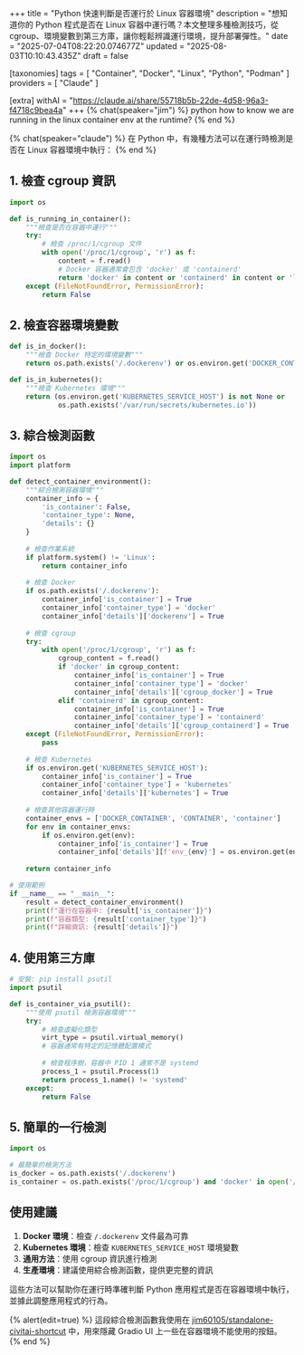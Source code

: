 +++
title = "Python 快速判斷是否運行於 Linux 容器環境"
description = "想知道你的 Python 程式是否在 Linux 容器中運行嗎？本文整理多種檢測技巧，從 cgroup、環境變數到第三方庫，讓你輕鬆辨識運行環境，提升部署彈性。"
date = "2025-07-04T08:22:20.074677Z"
updated = "2025-08-03T10:10:43.435Z"
draft = false

[taxonomies]
tags = [ "Container", "Docker", "Linux", "Python", "Podman" ]
providers = [ "Claude" ]

[extra]
withAI = "<https://claude.ai/share/55718b5b-22de-4d58-96a3-f4718c9bea4a>"
+++
{% chat(speaker="jim") %}
python how to know we are running in the linux container env at the runtime?
{% end %}

{% chat(speaker="claude") %}
在 Python 中，有幾種方法可以在運行時檢測是否在 Linux 容器環境中執行：
{% end %}

## 1. 檢查 cgroup 資訊

```python
import os

def is_running_in_container():
    """檢查是否在容器中運行"""
    try:
        # 檢查 /proc/1/cgroup 文件
        with open('/proc/1/cgroup', 'r') as f:
            content = f.read()
            # Docker 容器通常會包含 'docker' 或 'containerd'
            return 'docker' in content or 'containerd' in content or 'lxc' in content
    except (FileNotFoundError, PermissionError):
        return False
```

## 2. 檢查容器環境變數

```python
def is_in_docker():
    """檢查 Docker 特定的環境變數"""
    return os.path.exists('/.dockerenv') or os.environ.get('DOCKER_CONTAINER') == 'true'

def is_in_kubernetes():
    """檢查 Kubernetes 環境"""
    return (os.environ.get('KUBERNETES_SERVICE_HOST') is not None or 
            os.path.exists('/var/run/secrets/kubernetes.io'))
```

## 3. 綜合檢測函數

```python
import os
import platform

def detect_container_environment():
    """綜合檢測容器環境"""
    container_info = {
        'is_container': False,
        'container_type': None,
        'details': {}
    }
    
    # 檢查作業系統
    if platform.system() != 'Linux':
        return container_info
    
    # 檢查 Docker
    if os.path.exists('/.dockerenv'):
        container_info['is_container'] = True
        container_info['container_type'] = 'docker'
        container_info['details']['dockerenv'] = True
    
    # 檢查 cgroup
    try:
        with open('/proc/1/cgroup', 'r') as f:
            cgroup_content = f.read()
            if 'docker' in cgroup_content:
                container_info['is_container'] = True
                container_info['container_type'] = 'docker'
                container_info['details']['cgroup_docker'] = True
            elif 'containerd' in cgroup_content:
                container_info['is_container'] = True
                container_info['container_type'] = 'containerd'
                container_info['details']['cgroup_containerd'] = True
    except (FileNotFoundError, PermissionError):
        pass
    
    # 檢查 Kubernetes
    if os.environ.get('KUBERNETES_SERVICE_HOST'):
        container_info['is_container'] = True
        container_info['container_type'] = 'kubernetes'
        container_info['details']['kubernetes'] = True
    
    # 檢查其他容器運行時
    container_envs = ['DOCKER_CONTAINER', 'CONTAINER', 'container']
    for env in container_envs:
        if os.environ.get(env):
            container_info['is_container'] = True
            container_info['details'][f'env_{env}'] = os.environ.get(env)
    
    return container_info

# 使用範例
if __name__ == "__main__":
    result = detect_container_environment()
    print(f"運行在容器中: {result['is_container']}")
    print(f"容器類型: {result['container_type']}")
    print(f"詳細資訊: {result['details']}")
```

## 4. 使用第三方庫

```python
# 安裝: pip install psutil
import psutil

def is_container_via_psutil():
    """使用 psutil 檢測容器環境"""
    try:
        # 檢查虛擬化類型
        virt_type = psutil.virtual_memory()
        # 容器通常有特定的記憶體配置模式
        
        # 檢查程序樹，容器中 PID 1 通常不是 systemd
        process_1 = psutil.Process(1)
        return process_1.name() != 'systemd'
    except:
        return False
```

## 5. 簡單的一行檢測

```python
import os

# 最簡單的檢測方法
is_docker = os.path.exists('/.dockerenv')
is_container = os.path.exists('/proc/1/cgroup') and 'docker' in open('/proc/1/cgroup').read()
```

## 使用建議

1. **Docker 環境**：檢查 `/.dockerenv` 文件最為可靠
2. **Kubernetes 環境**：檢查 `KUBERNETES_SERVICE_HOST` 環境變數
3. **通用方法**：使用 cgroup 資訊進行檢測
4. **生產環境**：建議使用綜合檢測函數，提供更完整的資訊

這些方法可以幫助你在運行時準確判斷 Python 應用程式是否在容器環境中執行，並據此調整應用程式的行為。

{% alert(edit=true) %}
這段綜合檢測函數我使用在 [jim60105/standalone-civitai-shortcut](https://github.com/jim60105/standalone-civitai-shortcut/blob/0edadd4a9d976afb53dec3663d298f1820441038/scripts/civitai_manager_libs/util.py#L214-L250) 中，用來隱藏 Gradio UI 上一些在容器環境不能使用的按鈕。
{% end %}
